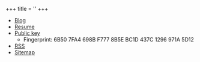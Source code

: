 +++
title = ''
+++

- [Blog](/posts)
- [Resume](/resume)
- [Public key](/pubkey.asc) 
  - Fingerprint: 6B50 7FA4 698B F777 8B5E  BC1D 437C 1296 971A 5D12
- [RSS](/index.xml)
- [Sitemap](/sitemap.xml)

